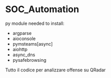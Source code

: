
# SOC_Automation
py module needed to install:
- argparse
- aioconsole
- pymsteams[async]
- aiohttp
- async_dns
- pysafebrowsing

Tutto il codice per analizzare offense su QRadar